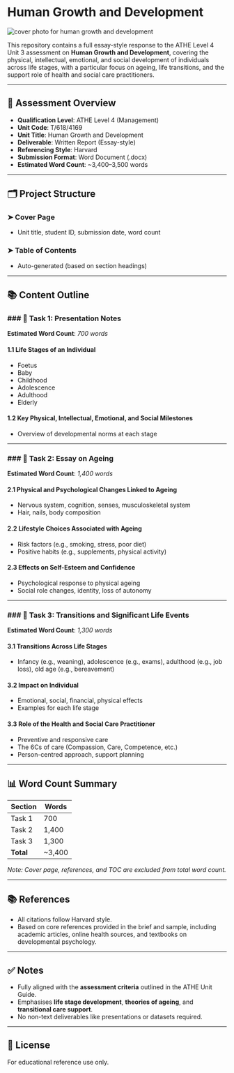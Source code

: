# Human Growth and Development
![cover photo for human growth and development](https://simscommunity.info/wp-content/uploads/2025/03/20250328201759_1-1024x576.jpg)

This repository contains a full essay-style response to the ATHE Level 4 Unit 3 assessment on **Human Growth and Development**, covering the physical, intellectual, emotional, and social development of individuals across life stages, with a particular focus on ageing, life transitions, and the support role of health and social care practitioners.

---

## 🧾 Assessment Overview

- **Qualification Level**: ATHE Level 4 (Management)
- **Unit Code**: T/618/4169
- **Unit Title**: Human Growth and Development
- **Deliverable**: Written Report (Essay-style)
- **Referencing Style**: Harvard
- **Submission Format**: Word Document (.docx)
- **Estimated Word Count**: ~3,400–3,500 words

---

## 🗂️ Project Structure

### ➤ Cover Page  
- Unit title, student ID, submission date, word count

### ➤ Table of Contents  
- Auto-generated (based on section headings)

---

## 📚 Content Outline

### ### 🧠 Task 1: Presentation Notes  
**Estimated Word Count**: *700 words*

#### 1.1 Life Stages of an Individual  
- Foetus  
- Baby  
- Childhood  
- Adolescence  
- Adulthood  
- Elderly

#### 1.2 Key Physical, Intellectual, Emotional, and Social Milestones  
- Overview of developmental norms at each stage

---

### ### 🧓 Task 2: Essay on Ageing  
**Estimated Word Count**: *1,400 words*

#### 2.1 Physical and Psychological Changes Linked to Ageing  
- Nervous system, cognition, senses, musculoskeletal system  
- Hair, nails, body composition

#### 2.2 Lifestyle Choices Associated with Ageing  
- Risk factors (e.g., smoking, stress, poor diet)  
- Positive habits (e.g., supplements, physical activity)

#### 2.3 Effects on Self-Esteem and Confidence  
- Psychological response to physical ageing  
- Social role changes, identity, loss of autonomy

---

### ### 🔄 Task 3: Transitions and Significant Life Events  
**Estimated Word Count**: *1,300 words*

#### 3.1 Transitions Across Life Stages  
- Infancy (e.g., weaning), adolescence (e.g., exams), adulthood (e.g., job loss), old age (e.g., bereavement)

#### 3.2 Impact on Individual  
- Emotional, social, financial, physical effects  
- Examples for each life stage

#### 3.3 Role of the Health and Social Care Practitioner  
- Preventive and responsive care  
- The 6Cs of care (Compassion, Care, Competence, etc.)  
- Person-centred approach, support planning

---

## 📊 Word Count Summary

| Section              | Words       |
|----------------------|-------------|
| Task 1               | 700         |
| Task 2               | 1,400       |
| Task 3               | 1,300       |
| **Total**            | ~3,400      |

*Note: Cover page, references, and TOC are excluded from total word count.*

---

## 📚 References

- All citations follow Harvard style.
- Based on core references provided in the brief and sample, including academic articles, online health sources, and textbooks on developmental psychology.

---

## ✅ Notes

- Fully aligned with the **assessment criteria** outlined in the ATHE Unit Guide.
- Emphasises **life stage development**, **theories of ageing**, and **transitional care support**.
- No non-text deliverables like presentations or datasets required.

---

## 📁 License

For educational reference use only.
